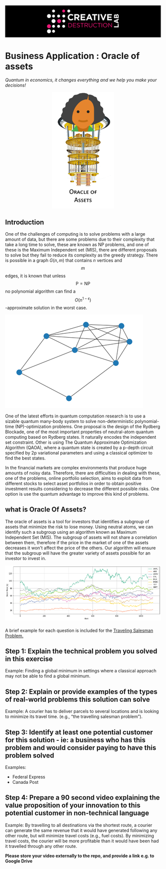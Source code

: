<script src="https://cdn.mathjax.org/mathjax/latest/MathJax.js?config=TeX-AMS-MML_HTMLorMML" type="text/javascript"></script>


![CDL 2022 Cohort Project](../CDL_logo.jpg)
# Business Application : Oracle of assets

*Quantum in economics, it changes everything and we help you make your decisions!*



<center><img src="Oracle.png" width="200"></center>

## Introduction

One of the challenges of computing is to solve problems with a large amount of data, but there are some problems due to their complexity that take a long time to solve, these are known as NP problems, and one of these is the Maximum Independent set (MIS), there are different proposals to solve but they fail to reduce its complexity as the greedy strategy. There is possible in  a graph $G(n, m)$ that contains $n$ vertices and $$m$$ edges, it is known that unless $$\mathrm{P}=\mathrm{NP}$$ no polynomial algorithm can find a $$O\left(n^{1-\epsilon}\right)$$-approximate solution in the worst case.


![Example of a Graph](graph.png)

One of the latest efforts in quantum computation research is to use a sizable quantum many-body system to solve non-deterministic polynomial-time (NP)-optimization problems. One proposal is the design of the Rydberg Blockade, one of the most important properties of neutral-atom quantum computing based on Rydberg states. It naturally encodes the independent set constraint. Other is using The Quantum Approximate Optimization Algorithm (QAOA), where a quantum state is created by a p-depth circuit specified by 2p variational parameters and using a classical optimizer to find the  best states. 



In the financial markets are complex environments that produce huge amounts of noisy data. Therefore, there are difficulties in dealing with these, one of the problems, online portfolio selection, aims to exploit data from different stocks to select asset portfolios in order to obtain positive investment results considering to decrease the different possible risks. One option is use the quantum advantage to improve this kind of  problems.


## what is Oracle Of Assets?


The oracle of assets is a tool for investors that identifies a subgroup of assets that minimize the risk to lose money. Using neutral atoms, we can identify such a subgroup using an algorithm known as Maximum Independent Set (MIS). The subgroup of assets will not share a correlation between them, therefore if the price in the market of one of the assets decreases it won't affect the price of the others. Our algorithm will ensure that the subgroup will have the greater variety of assets possible for an investor to invest in.


![Assets](assets.png)






#### 



A brief example for each question is included for the 
[Traveling Salesman Problem.](https://en.wikipedia.org/wiki/Travelling_salesman_problem)

## Step 1: Explain the technical problem you solved in this exercise

Example: Finding a global minimum in settings where a classical approach may not be able to find a global minimum.

## Step 2: Explain or provide examples of the types of real-world problems this solution can solve

Example: A courier has to deliver parcels to several locations and is looking to minimize its travel time. (e.g., “the travelling salesman problem”).

## Step 3: Identify at least one potential customer for this solution - ie: a business who has this problem and would consider paying to have this problem solved

Examples: 
- Federal Express
- Canada Post

## Step 4: Prepare a 90 second video explaining the value proposition of your innovation to this potential customer in non-technical language

Example: By travelling to all destinations via the shortest route, a courier can generate the same revenue that it would have generated following any other route, but will minimize travel costs (e.g., fuel costs). By minimizing travel costs, the courier will be more profitable than it would have been had it travelled through any other route.

**Please store your video externally to the repo, and provide a link e.g. to Google Drive**
